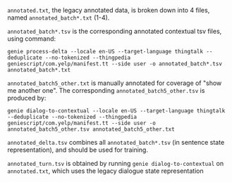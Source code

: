 `annotated.txt`, the legacy annotated data, is broken down into 4 files, named `annotated_batch*.txt` (1-4).

`annotated_batch*.tsv` is the corresponding annotated contextual tsv files, using command:

``genie process-delta --locale en-US --target-language thingtalk --deduplicate --no-tokenized --thingpedia geniescript/com.yelp/manifest.tt --side user -o annotated_batch*.tsv annotated_batch*.txt``

`annotated_batch5_other.txt` is manually annotated for coverage of "show me another one". The corresponding `annotated_batch5_other.tsv` is produced by:

``genie dialog-to-contextual --locale en-US --target-language thingtalk --deduplicate --no-tokenized --thingpedia geniescript/com.yelp/manifest.tt --side user -o annotated_batch5_other.tsv annotated_batch5_other.txt``

`annotated_delta.tsv` combines all `annotated_batch*.tsv` (in sentence state representation), and should be used for training.

`annotated_turn.tsv` is obtained by running `genie dialog-to-contextual` on `annotated.txt`, which uses the legacy dialogue state representation